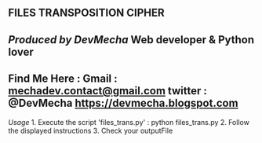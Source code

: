 FILES TRANSPOSITION CIPHER
---------------------------------------------------
_Produced by DevMecha_ Web developer & Python lover
----------------------------------------------------
Find Me Here : 
Gmail : mechadev.contact@gmail.com
twitter : @DevMecha
https://devmecha.blogspot.com
----------------------------------------------------


_Usage_
    1. Execute the script 'files_trans.py' :
        python files_trans.py 
    2. Follow the displayed instructions
    3. Check your outputFile

	